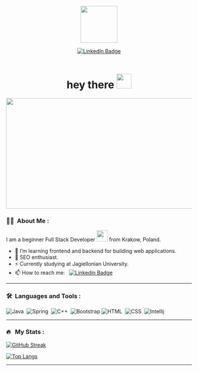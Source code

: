 <p align="center"><img src="https://media.giphy.com/media/M9gbBd9nbDrOTu1Mqx/giphy.gif" width="100"/></p>
<p align="center">
<a href="https://www.linkedin.com/in/adam-da%C5%84da-97706121a/"><img src="https://img.shields.io/badge/LinkedIn-blue?style=for-the-badge&logo=linkedin&logoColor=white" alt="LinkedIn Badge"></a>
</p>
<p align="center">
</p>
<p align="center"><img src="https://komarev.com/ghpvc/?username=muchovelli&style=flat-square&color=blue" alt=""></p>

<h1 align="center">hey there <img src="https://media.giphy.com/media/hvRJCLFzcasrR4ia7z/giphy.gif" width="40"></h1>

<p align="center"><img src="https://media.giphy.com/media/dWesBcTLavkZuG35MI/giphy.gif" width="600" height="300"  /></p>

### :woman_technologist: &nbsp;About Me :

I am a beginner Full Stack Developer <img src="https://media.giphy.com/media/WUlplcMpOCEmTGBtBW/giphy.gif" width="30"> from Krakow, Poland.

- 🔭 I’m learning frontend and backend for building web applications.
- 🌱 SEO enthusiast.
- ⚡ Currently studying at Jagiellonian University.
- 📫 How to reach me: &nbsp; [![Linkedin Badge](https://img.shields.io/badge/-Adam-blue?style=flat&logo=Linkedin&logoColor=white)](https://www.linkedin.com/in/adam-da%C5%84da-97706121a/)

---

### 🛠 &nbsp;Languages and Tools :

![Java](https://img.shields.io/badge/Java-ED8B00?style=for-the-badge&logo=java&logoColor=white)&nbsp;
![Spring](https://img.shields.io/badge/Spring-6DB33F?style=for-the-badge&logo=spring&logoColor=white)&nbsp;
![C++](https://img.shields.io/badge/C%2B%2B-00599C?style=for-the-badge&logo=c%2B%2B&logoColor=white)&nbsp;
![Bootstrap](https://img.shields.io/badge/Bootstrap-563D7C?style=for-the-badge&logo=bootstrap&logoColor=white)
![HTML](https://img.shields.io/badge/HTML-239120?style=for-the-badge&logo=html5&logoColor=white)&nbsp;
![CSS](https://img.shields.io/badge/CSS-239120?&style=for-the-badge&logo=css3&logoColor=white)&nbsp;
![Intellij](https://img.shields.io/badge/IntelliJ_IDEA-000000.svg?style=for-the-badge&logo=intellij-idea&logoColor=white)&nbsp;


---

### 🔥 &nbsp; My Stats :
[![GitHub Streak](http://github-readme-streak-stats.herokuapp.com?user=muchovelli&theme=dark&background=000000)](https://git.io/streak-stats)

[![Top Langs](https://github-readme-stats.vercel.app/api/top-langs/?username=muchovelli&layout=compact&theme=vision-friendly-dark)](https://github.com/anuraghazra/github-readme-stats)

---


<!--
**muchovelli/muchovelli** is a ✨ _special_ ✨ repository because its `README.md` (this file) appears on your GitHub profile.

Here are some ideas to get you started:

- 🔭 I’m currently working on ...
- 🌱 I’m currently learning ...
- 👯 I’m looking to collaborate on ...
- 🤔 I’m looking for help with ...
- 💬 Ask me about ...
- 📫 How to reach me: ...
- 😄 Pronouns: ...
- ⚡ Fun fact: ...
-->
